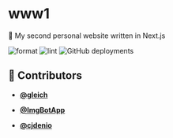<!-- DO NOT REMOVE - contributor_list:data:start:["gleich", "ImgBotApp", "cjdenio"]:end -->

# www1

🏡 My second personal website written in Next.js

![format](https://github.com/gleich/www1/workflows/format/badge.svg)
![lint](https://github.com/gleich/www1/workflows/lint/badge.svg)
![GitHub deployments](https://img.shields.io/github/deployments/gleich/www1/production?label=Deployment&logo=vercel)

<!-- DO NOT REMOVE - contributor_list:start -->

## 👥 Contributors

- **[@gleich](https://github.com/gleich)**

- **[@ImgBotApp](https://github.com/ImgBotApp)**

- **[@cjdenio](https://github.com/cjdenio)**

<!-- DO NOT REMOVE - contributor_list:end -->

